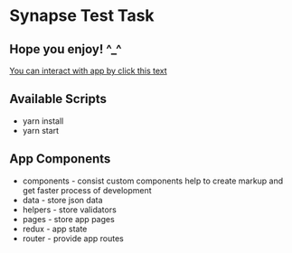 # Synapse Test Task
## Hope you enjoy! ^_^

[You can interact with app by click this text](https://61a7ed42fd023a9fd4461ef9--agitated-sinoussi-72334e.netlify.app/)

## Available Scripts

* yarn install
* yarn start

## App Components

* components - consist custom components help to create markup and get faster process of development
* data - store json data
* helpers - store validators
* pages - store app pages
* redux - app state
* router - provide app routes


